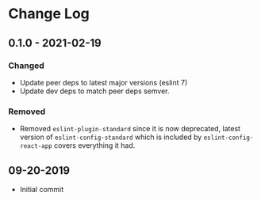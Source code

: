 # Change Log

## 0.1.0 - 2021-02-19
### Changed
* Update peer deps to latest major versions (eslint 7)
* Update dev deps to match peer deps semver.

### Removed
* Removed `eslint-plugin-standard` since it is now deprecated, latest version of
  `eslint-config-standard` which is included by `eslint-config-react-app` covers
everything it had.

## 09-20-2019

- Initial commit
